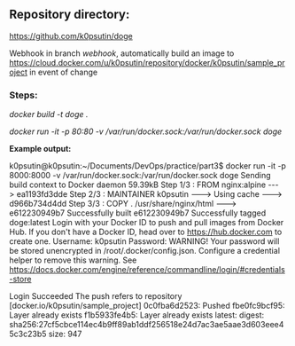 ## Repository directory:

https://github.com/k0psutin/doge

Webhook in branch *webhook*, automatically build an image to https://cloud.docker.com/u/k0psutin/repository/docker/k0psutin/sample_project in event of change


### Steps:

*docker build -t doge .*

*docker run -it -p 80:80 -v /var/run/docker.sock:/var/run/docker.sock doge*


**Example output:**

k0psutin@k0psutin:~/Documents/DevOps/practice/part3$ docker run -it -p 8000:8000 -v /var/run/docker.sock:/var/run/docker.sock doge
Sending build context to Docker daemon  59.39kB
Step 1/3 : FROM nginx:alpine
 ---> ea1193fd3dde
Step 2/3 : MAINTAINER k0psutin
 ---> Using cache
 ---> d966b734d4dd
Step 3/3 : COPY . /usr/share/nginx/html
 ---> e612230949b7
Successfully built e612230949b7
Successfully tagged doge:latest
Login with your Docker ID to push and pull images from Docker Hub. If you don't have a Docker ID, head over to https://hub.docker.com to create one.
Username: k0psutin
Password: 
WARNING! Your password will be stored unencrypted in /root/.docker/config.json.
Configure a credential helper to remove this warning. See
https://docs.docker.com/engine/reference/commandline/login/#credentials-store

Login Succeeded
The push refers to repository [docker.io/k0psutin/sample_project]
0c0fba6d2523: Pushed 
fbe0fc9bcf95: Layer already exists 
f1b5933fe4b5: Layer already exists 
latest: digest: sha256:27cf5cbce114ec4b9ff89ab1ddf256518e24d7ac3ae5aae3d603eee45c3c23b5 size: 947

